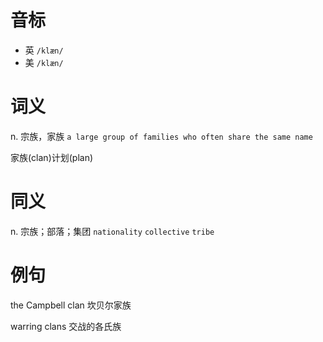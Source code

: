 # 音标

- 英 `/klæn/`
- 美 `/klæn/`

# 词义

n. 宗族，家族
`a large group of families who often share the same name`



家族(clan)计划(plan)

# 同义

n. 宗族；部落；集团
`nationality` `collective` `tribe`

# 例句

the Campbell clan
坎贝尔家族

warring clans
交战的各氏族


